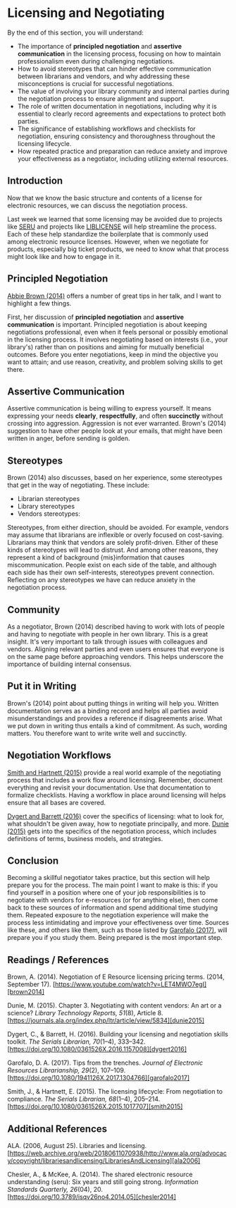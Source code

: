 # Licensing and Negotiating

By the end of this section, you will understand:

* The importance of **principled negotiation** and **assertive communication** in the licensing process, focusing on how to maintain professionalism even during challenging negotiations.
* How to avoid stereotypes that can hinder effective communication between librarians and vendors, and why addressing these misconceptions is crucial for successful negotiations.
* The value of involving your library community and internal parties during the negotiation process to ensure alignment and support.
* The role of written documentation in negotiations, including why it is essential to clearly record agreements and expectations to protect both parties.
* The significance of establishing workflows and checklists for negotiation, ensuring consistency and thoroughness throughout the licensing lifecycle.
* How repeated practice and preparation can reduce anxiety and improve your effectiveness as a negotiator, including utilizing external resources.

## Introduction

Now that we know the basic structure and contents of a license for electronic resources, we can discuss the negotiation process.

Last week we learned that some licensing may be avoided due to projects like [SERU][seru]
and projects like [LIBLICENSE][liblicense] will help streamline the process.
Each of these help standardize the boilerplate that is commonly used among electronic resource licenses.
However, when we negotiate for products, especially big ticket products, we need to know what that process might look like and how to engage in it.

## Principled Negotiation

[Abbie Brown (2014)][brown2014] offers a number of great tips in her talk, and I want to highlight a few things.

First, her discussion of **principled negotiation** and **assertive communication** is important.
Principled negotiation is about keeping negotiations professional, even when it feels personal or possibly emotional in the licensing process.
It involves negotiating based on interests (i.e., your library's) rather than on positions and aiming for mutually beneficial outcomes.
Before you enter negotiations, keep in mind the objective you want to attain;
and use reason, creativity, and problem solving skills to get there.

## Assertive Communication

Assertive communication is being willing to express yourself.
It means expressing your needs **clearly**, **respectfully**, and often **succinctly** without crossing into aggression. 
Aggression is not ever warranted.
Brown's (2014) suggestion to have other people look at your emails, that might have been written in anger, before sending is golden.

## Stereotypes

Brown (2014) also discusses, based on her experience, some stereotypes that get in the way of negotiating.
These include:

* Librarian stereotypes
* Library stereotypes
* Vendors stereotypes:

Stereotypes, from either direction, should be avoided.
For example, vendors may assume that librarians are inflexible or overly focused on cost-saving.
Librarians may think that vendors are solely profit-driven.
Either of these kinds of stereotypes will lead to distrust.
And among other reasons, they represent a kind of background {mis}information that causes miscommunication.
People exist on each side of the table, and although each side has their own self-interests, stereotypes prevent connection.
Reflecting on any stereotypes we have can reduce anxiety in the negotiation process.

## Community

As a negotiator, Brown (2014) described having to work with lots of people and having to negotiate with people in her own library.
This is a great insight.
It's very important to talk through issues with colleagues and vendors.
Aligning relevant parties and even users ensures that everyone is on the same page before approaching vendors.
This helps underscore the importance of building internal consensus.

## Put it in Writing

Brown's (2014) point about putting things in writing will help you.
Written documentation serves as a binding record and helps all parties avoid misunderstandings and provides a reference if disagreements arise.
What we put down in writing thus entails a kind of commitment.
As such, wording matters.
You therefore want to write write well and succinctly.

## Negotiation Workflows

[Smith and Hartnett (2015)][smith2015] provide a real world example of the negotiating process that includes a work flow around licensing.
Remember, document everything and revisit your documentation.
Use that documentation to formalize checklists.
Having a workflow in place around licensing will helps ensure that all bases are covered.

[Dygert and Barrett (2016)][dygert2016] cover the specifics of licensing:
what to look for, what shouldn't be given away, how to negotiate principally, and more.
[Dunie (2015)][dunie2015] gets into the specifics of the negotiation process, which includes definitions of terms, business models, and strategies.

## Conclusion

Becoming a skillful negotiator takes practice, but this section will help prepare you for the process.
The main point I want to make is this:
if you find yourself in a position where one of your job responsibilities is to negotiate with vendors for e-resources (or for anything else),
then come back to these sources of information and spend additional time studying them.
Repeated exposure to the negotiation experience will make the process less intimidating and improve your effectiveness over time.
Sources like these, and others like them, such as those listed by [Garofalo (2017)][garofalo2017], will prepare you if you study them.
Being prepared is the most important step.

## Readings / References

Brown, A. (2014).
Negotiation of E Resource licensing pricing terms.
(2014, September 17).
[https://www.youtube.com/watch?v=LET4MWO7egI][brown2014]

Dunie, M. (2015).
Chapter 3. Negotiating with content vendors: An art or a science?
*Library Technology Reports, 51*(8), Article 8.
[https://journals.ala.org/index.php/ltr/article/view/5834][dunie2015]

Dygert, C., & Barrett, H. (2016).
Building your licensing and negotiation skills toolkit.
*The Serials Librarian, 70*(1–4), 333–342.
[https://doi.org/10.1080/0361526X.2016.1157008][dygert2016]

Garofalo, D. A. (2017).
Tips from the trenches.
*Journal of Electronic Resources Librarianship, 29*(2), 107–109.
[https://doi.org/10.1080/1941126X.2017.1304766][garofalo2017]

Smith, J., & Hartnett, E. (2015).
The licensing lifecycle: From negotiation to compliance.
*The Serials Librarian, 68*(1–4), 205–214.
[https://doi.org/10.1080/0361526X.2015.1017707][smith2015]

## Additional References

ALA. (2006, August 25).
Libraries and licensing.
[https://web.archive.org/web/20180611070938/http://www.ala.org/advocacy/copyright/librariesandlicensing/LibrariesAndLicensing][ala2006]

Chesler, A., & McKee, A. (2014).
The shared electronic resource understanding (seru): Six years and still going strong.
*Information Standards Quarterly, 26*(04), 20.
[https://doi.org/10.3789/isqv26no4.2014.05][chesler2014]

[ala2006]:https://web.archive.org/web/20180611070938/http://www.ala.org/advocacy/copyright/librariesandlicensing/LibrariesAndLicensing
[brown2014]:https://www.youtube.com/watch?v=LET4MWO7egI
[chesler2014]:https://doi.org/10.3789/isqv26no4.2014.05
[dunie2015]:https://journals.ala.org/index.php/ltr/article/view/5834
[dygert2016]:https://doi.org/10.1080/0361526X.2016.1157008
[garofalo2017]:https://doi.org/10.1080/1941126X.2017.1304766
[liblicense]:https://liblicense.crl.edu/
[seru]:https://www.niso.org/standards-committees/seru
[smith2015]:https://doi.org/10.1080/0361526X.2015.1017707
